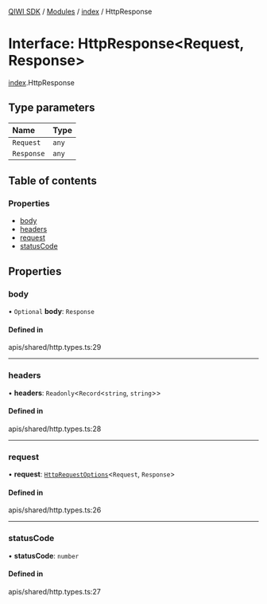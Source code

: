 [QIWI SDK](../README.md) / [Modules](../modules.md) / [index](../modules/index.md) / HttpResponse

# Interface: HttpResponse<Request, Response\>

[index](../modules/index.md).HttpResponse

## Type parameters

| Name | Type |
| :------ | :------ |
| `Request` | `any` |
| `Response` | `any` |

## Table of contents

### Properties

- [body](index.HttpResponse.md#body)
- [headers](index.HttpResponse.md#headers)
- [request](index.HttpResponse.md#request)
- [statusCode](index.HttpResponse.md#statuscode)

## Properties

### body

• `Optional` **body**: `Response`

#### Defined in

apis/shared/http.types.ts:29

___

### headers

• **headers**: `Readonly`<`Record`<`string`, `string`\>\>

#### Defined in

apis/shared/http.types.ts:28

___

### request

• **request**: [`HttpRequestOptions`](index.QIWI.HttpRequestOptions.md)<`Request`, `Response`\>

#### Defined in

apis/shared/http.types.ts:26

___

### statusCode

• **statusCode**: `number`

#### Defined in

apis/shared/http.types.ts:27
